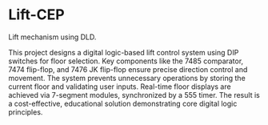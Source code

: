 # Lift-CEP
Lift mechanism using DLD. 

This project designs a digital logic-based lift control system using DIP switches for floor selection. Key components like the 7485 comparator, 7474 flip-flop, and 7476 JK flip-flop ensure precise direction control and movement. The system prevents unnecessary operations by storing the current floor and validating user inputs. Real-time floor displays are achieved via 7-segment modules, synchronized by a 555 timer. The result is a cost-effective, educational solution demonstrating core digital logic principles.
